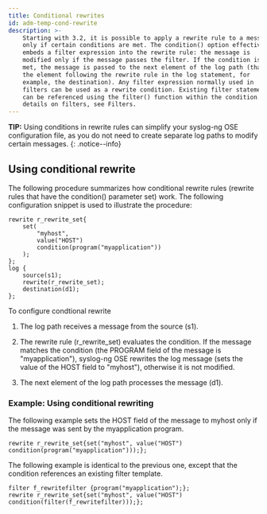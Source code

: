 ```yaml
---
title: Conditional rewrites
id: adm-temp-cond-rewrite
description: >-
    Starting with 3.2, it is possible to apply a rewrite rule to a message
    only if certain conditions are met. The condition() option effectively
    embeds a filter expression into the rewrite rule: the message is
    modified only if the message passes the filter. If the condition is not
    met, the message is passed to the next element of the log path (that is,
    the element following the rewrite rule in the log statement, for
    example, the destination). Any filter expression normally used in
    filters can be used as a rewrite condition. Existing filter statements
    can be referenced using the filter() function within the condition. For
    details on filters, see Filters.  
---
```


**TIP:** Using conditions in rewrite rules can simplify your syslog-ng OSE
configuration file, as you do not need to create separate log paths to
modify certain messages.
{: .notice--info}

## Using conditional rewrite

The following procedure summarizes how conditional rewrite rules
(rewrite rules that have the condition() parameter set) work. The
following configuration snippet is used to illustrate the procedure:

```config
rewrite r_rewrite_set{
    set(
        "myhost",
        value("HOST")
        condition(program("myapplication"))
    );
};
log {
    source(s1);
    rewrite(r_rewrite_set);
    destination(d1);
};
```

To configure condtional rewrite

1. The log path receives a message from the source (s1).

2. The rewrite rule (r\_rewrite\_set) evaluates the condition. If the
    message matches the condition (the PROGRAM field of the message is
    \"myapplication\"), syslog-ng OSE rewrites the log message (sets the
    value of the HOST field to \"myhost\"), otherwise it is not
    modified.

3. The next element of the log path processes the message (d1).

### Example: Using conditional rewriting

The following example sets the HOST field of the message to myhost only
if the message was sent by the myapplication program.

```config
rewrite r_rewrite_set{set("myhost", value("HOST") condition(program("myapplication")));};
```

The following example is identical to the previous one, except that the
condition references an existing filter template.

```config
filter f_rewritefilter {program("myapplication");};
rewrite r_rewrite_set{set("myhost", value("HOST") condition(filter(f_rewritefilter)));};
```
